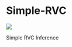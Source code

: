 # Simple-RVC

<img src="https://counter.seku.su/cmoe?name=SimpleRVC&theme=r34"/>


Simple RVC Inference
